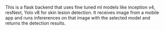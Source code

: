 This is a flask backend that uses fine tuned ml models like inception v4, resNext, Yolo v8 for skin lesion detection. It receives image from a mobile app and runs infererences on that image with the selected model and returns the detection results.
